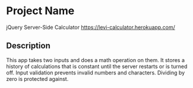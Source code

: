 # Project Name
jQuery Server-Side Calculator
https://levi-calculator.herokuapp.com/

## Description

This app takes two inputs and does a math operation on them. It stores a history of calculations that is constant until the server restarts or is turned off. Input validation prevents invalid numbers and characters. Dividing by zero is protected against.
